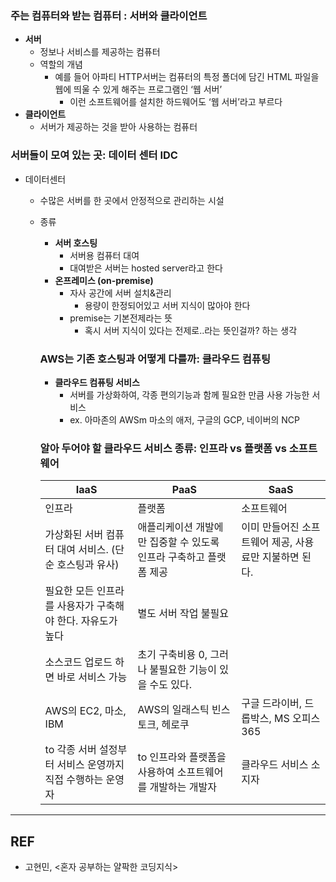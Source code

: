 ### 주는 컴퓨터와 받는 컴퓨터 : 서버와 클라이언트

- **서버**
    - 정보나 서비스를 제공하는 컴퓨터
    - 역할의 개념
        - 예를 들어 아파티 HTTP서버는 컴퓨터의 특정 폴더에 담긴 HTML 파일을 웹에 띄울 수 있게 해주는 프로그램인 ‘웹 서버’
            - 이런 소프트웨어를 설치한 하드웨어도 ‘웹 서버’라고 부르다
- **클라이언트**
    - 서버가 제공하는 것을 받아 사용하는 컴퓨터

### 서버들이 모여 있는 곳: 데이터 센터 IDC

- 데이터센터
    - 수많은 서버를 한 곳에서 안정적으로 관리하는 시설
    - 종류
        - **서버 호스팅**
            - 서버용 컴퓨터 대여
            - 대여받은 서버는 hosted server라고 한다
        - **온프레미스 (on-premise)**
            - 자사 공간에 서버 설치&관리
                - 용량이 한정되어있고 서버 지식이 많아야 한다
            - premise는 기본전제라는 뜻
                - 혹시 서버 지식이 있다는 전제로..라는 뜻인걸까? 하는 생각
        
        ### AWS는 기존 호스팅과 어떻게 다를까: 클라우드 컴퓨팅
        
        - **클라우드 컴퓨팅 서비스**
            - 서버를 가상화하여, 각종 편의기능과 함께 필요한 만큼 사용 가능한 서비스
            - ex. 아마존의 AWSm 마소의 애저, 구글의 GCP, 네이버의 NCP
        
        ### 알아 두어야 할 클라우드 서비스 종류: 인프라 vs 플랫폼 vs 소프트웨어
        
        | IaaS | PaaS | SaaS |
        | --- | --- | --- |
        | 인프라 | 플랫폼 | 소프트웨어 |
        | 가상화된 서버 컴퓨터 대여 서비스. (단순 호스팅과 유사) | 애플리케이션 개발에만 집중할 수 있도록 인프라 구축하고 플랫폼 제공 | 이미 만들어진 소프트웨어 제공, 사용료만 지불하면 된다. |
        | 필요한 모든 인프라를 사용자가 구축해야 한다. 자유도가 높다 | 별도 서버 작업 불필요
        소스코드 업로드 하면 바로 서비스 가능 | 초기 구축비용 0, 그러나 불필요한 기능이 있을 수도 있다. |
        | AWS의 EC2, 마소, IBM | AWS의 일래스틱 빈스토크, 헤로쿠 | 구글 드라이버, 드롭박스, MS 오피스 365 |
        | to 각종 서버 설정부터 서비스 운영까지 직접 수행하는 운영자 | to 인프라와 플랫폼을 사용하여 소프트웨어를 개발하는 개발자 | 클라우드 서비스 소지자 |

---

## REF
- 고현민, <혼자 공부하는 얄팍한 코딩지식>